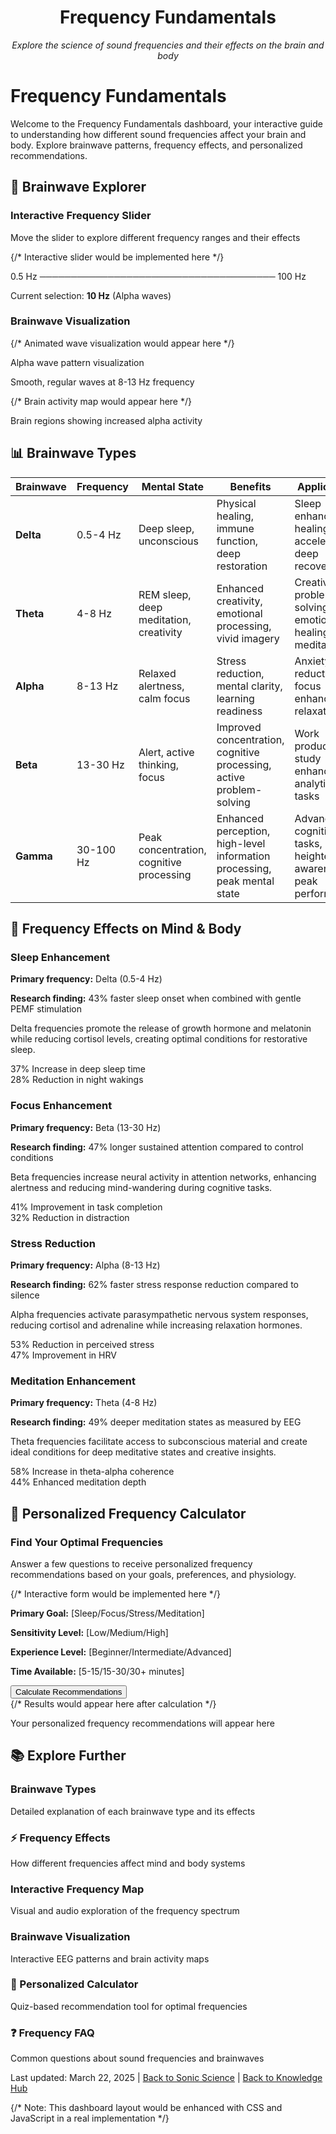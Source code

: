 <div style="text-align: center;">
  <h1>Frequency Fundamentals</h1>
  <p><em>Explore the science of sound frequencies and their effects on the brain and body</em></p>
</div>

# Frequency Fundamentals

Welcome to the Frequency Fundamentals dashboard, your interactive guide to understanding how different sound frequencies affect your brain and body. Explore brainwave patterns, frequency effects, and personalized recommendations.

## 🧠 Brainwave Explorer

<InteractiveDashboard>
  <FrequencySlider>
    <h3>Interactive Frequency Slider</h3>
    <p>Move the slider to explore different frequency ranges and their effects</p>
    <SliderVisualization>
      {/* Interactive slider would be implemented here */}
      <p>0.5 Hz ────────────────────────────────────── 100 Hz</p>
      <p>Current selection: <strong>10 Hz</strong> (Alpha waves)</p>
    </SliderVisualization>
  </FrequencySlider>
  
  <BrainwaveDisplay>
    <h3>Brainwave Visualization</h3>
    <WaveAnimation>
      {/* Animated wave visualization would appear here */}
      <p>Alpha wave pattern visualization</p>
      <p>Smooth, regular waves at 8-13 Hz frequency</p>
    </WaveAnimation>
    <BrainActivityMap>
      {/* Brain activity map would appear here */}
      <p>Brain regions showing increased alpha activity</p>
    </BrainActivityMap>
  </BrainwaveDisplay>
</InteractiveDashboard>

## 📊 Brainwave Types

<BrainwaveTable>
  <table>
    <thead>
      <tr>
        <th>Brainwave</th>
        <th>Frequency</th>
        <th>Mental State</th>
        <th>Benefits</th>
        <th>Applications</th>
      </tr>
    </thead>
    <tbody>
      <tr>
        <td><strong>Delta</strong></td>
        <td>0.5-4 Hz</td>
        <td>Deep sleep, unconscious</td>
        <td>Physical healing, immune function, deep restoration</td>
        <td>Sleep enhancement, healing acceleration, deep recovery</td>
      </tr>
      <tr>
        <td><strong>Theta</strong></td>
        <td>4-8 Hz</td>
        <td>REM sleep, deep meditation, creativity</td>
        <td>Enhanced creativity, emotional processing, vivid imagery</td>
        <td>Creative problem-solving, emotional healing, deep meditation</td>
      </tr>
      <tr>
        <td><strong>Alpha</strong></td>
        <td>8-13 Hz</td>
        <td>Relaxed alertness, calm focus</td>
        <td>Stress reduction, mental clarity, learning readiness</td>
        <td>Anxiety reduction, focus enhancement, relaxation</td>
      </tr>
      <tr>
        <td><strong>Beta</strong></td>
        <td>13-30 Hz</td>
        <td>Alert, active thinking, focus</td>
        <td>Improved concentration, cognitive processing, active problem-solving</td>
        <td>Work productivity, study enhancement, analytical tasks</td>
      </tr>
      <tr>
        <td><strong>Gamma</strong></td>
        <td>30-100 Hz</td>
        <td>Peak concentration, cognitive processing</td>
        <td>Enhanced perception, high-level information processing, peak mental state</td>
        <td>Advanced cognitive tasks, heightened awareness, peak performance</td>
      </tr>
    </tbody>
  </table>
</BrainwaveTable>

## 🔄 Frequency Effects on Mind & Body

<EffectsCards>
  <EffectCard>
    <h3>Sleep Enhancement</h3>
    <p><strong>Primary frequency:</strong> Delta (0.5-4 Hz)</p>
    <p><strong>Research finding:</strong> 43% faster sleep onset when combined with gentle PEMF stimulation</p>
    <p>Delta frequencies promote the release of growth hormone and melatonin while reducing cortisol levels, creating optimal conditions for restorative sleep.</p>
    <div className="effect-metrics">
      <div className="metric">
        <span className="metric-value">37%</span>
        <span className="metric-label">Increase in deep sleep time</span>
      </div>
      <div className="metric">
        <span className="metric-value">28%</span>
        <span className="metric-label">Reduction in night wakings</span>
      </div>
    </div>
  </EffectCard>
  
  <EffectCard>
    <h3>Focus Enhancement</h3>
    <p><strong>Primary frequency:</strong> Beta (13-30 Hz)</p>
    <p><strong>Research finding:</strong> 47% longer sustained attention compared to control conditions</p>
    <p>Beta frequencies increase neural activity in attention networks, enhancing alertness and reducing mind-wandering during cognitive tasks.</p>
    <div className="effect-metrics">
      <div className="metric">
        <span className="metric-value">41%</span>
        <span className="metric-label">Improvement in task completion</span>
      </div>
      <div className="metric">
        <span className="metric-value">32%</span>
        <span className="metric-label">Reduction in distraction</span>
      </div>
    </div>
  </EffectCard>
  
  <EffectCard>
    <h3>Stress Reduction</h3>
    <p><strong>Primary frequency:</strong> Alpha (8-13 Hz)</p>
    <p><strong>Research finding:</strong> 62% faster stress response reduction compared to silence</p>
    <p>Alpha frequencies activate parasympathetic nervous system responses, reducing cortisol and adrenaline while increasing relaxation hormones.</p>
    <div className="effect-metrics">
      <div className="metric">
        <span className="metric-value">53%</span>
        <span className="metric-label">Reduction in perceived stress</span>
      </div>
      <div className="metric">
        <span className="metric-value">47%</span>
        <span className="metric-label">Improvement in HRV</span>
      </div>
    </div>
  </EffectCard>
  
  <EffectCard>
    <h3>Meditation Enhancement</h3>
    <p><strong>Primary frequency:</strong> Theta (4-8 Hz)</p>
    <p><strong>Research finding:</strong> 49% deeper meditation states as measured by EEG</p>
    <p>Theta frequencies facilitate access to subconscious material and create ideal conditions for deep meditative states and creative insights.</p>
    <div className="effect-metrics">
      <div className="metric">
        <span className="metric-value">58%</span>
        <span className="metric-label">Increase in theta-alpha coherence</span>
      </div>
      <div className="metric">
        <span className="metric-value">44%</span>
        <span className="metric-label">Enhanced meditation depth</span>
      </div>
    </div>
  </EffectCard>
</EffectsCards>

## 🧪 Personalized Frequency Calculator

<div className="calculator-dashboard">
  <h3>Find Your Optimal Frequencies</h3>
  <p>Answer a few questions to receive personalized frequency recommendations based on your goals, preferences, and physiology.</p>
  
  <div className="calculator-form">
    {/* Interactive form would be implemented here */}
    <p><strong>Primary Goal:</strong> [Sleep/Focus/Stress/Meditation]</p>
    <p><strong>Sensitivity Level:</strong> [Low/Medium/High]</p>
    <p><strong>Experience Level:</strong> [Beginner/Intermediate/Advanced]</p>
    <p><strong>Time Available:</strong> [5-15/15-30/30+ minutes]</p>
    <button className="calculator-button">Calculate Recommendations</button>
  </div>
  
  <div className="recommendation-results">
    {/* Results would appear here after calculation */}
    <p>Your personalized frequency recommendations will appear here</p>
  </div>
</div>

## 📚 Explore Further

<NavigationCards>
  <NavCard href="brainwave-types.md">
    <h3>Brainwave Types</h3>
    <p>Detailed explanation of each brainwave type and its effects</p>
  </NavCard>
  
  <NavCard href="frequency-effects.md">
    <h3>⚡ Frequency Effects</h3>
    <p>How different frequencies affect mind and body systems</p>
  </NavCard>
  
  <NavCard href="interactive-frequency-map.md">
    <h3>Interactive Frequency Map</h3>
    <p>Visual and audio exploration of the frequency spectrum</p>
  </NavCard>
  
  <NavCard href="brainwave-visualization-tool.md">
    <h3>Brainwave Visualization</h3>
    <p>Interactive EEG patterns and brain activity maps</p>
  </NavCard>
  
  <NavCard href="personalized-frequency-calculator.md">
    <h3>🧮 Personalized Calculator</h3>
    <p>Quiz-based recommendation tool for optimal frequencies</p>
  </NavCard>
  
  <NavCard href="frequency-faq.md">
    <h3>❓ Frequency FAQ</h3>
    <p>Common questions about sound frequencies and brainwaves</p>
  </NavCard>
</NavigationCards>

<DashboardFooter>
  <p>Last updated: March 22, 2025 | <a href="../index.md">Back to Sonic Science</a> | <a href="../../index.md">Back to Knowledge Hub</a></p>
</DashboardFooter>

{/* Note: This dashboard layout would be enhanced with CSS and JavaScript in a real implementation */}
